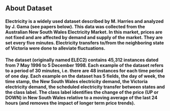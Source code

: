 ## About Dataset

#### Electricity is a widely used dataset described by M. Harries and analyzed by J. Gama (see papers below). This data was collected from the Australian New South Wales Electricity Market. In this market, prices are not fixed and are affected by demand and supply of the market. They are set every five minutes. Electricity transfers to/from the neighboring state of Victoria were done to alleviate fluctuations.

#### The dataset (originally named ELEC2) contains 45,312 instances dated from 7 May 1996 to 5 December 1998. Each example of the dataset refers to a period of 30 minutes, i.e. there are 48 instances for each time period of one day. Each example on the dataset has 5 fields, the day of week, the time stamp, the New South Wales electricity demand, the Victoria electricity demand, the scheduled electricity transfer between states and the class label. The class label identifies the change of the price (UP or DOWN) in New South Wales relative to a moving average of the last 24 hours (and removes the impact of longer term price trends).